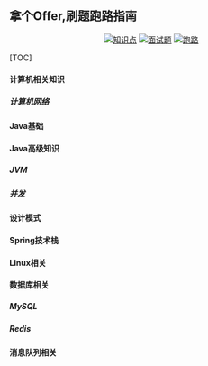 <p align="center">
<h2>拿个Offer,刷题跑路指南</h2>
</p>


<p align="center">
  <a href="https://gitee.com/vi3n/get_an_offer"><img src="https://img.shields.io/badge/Java-%E7%9F%A5%E8%AF%86%E7%82%B9-green" alt="知识点"></a>
  <a href="#"><img src="https://img.shields.io/badge/Java-%E9%9D%A2%E8%AF%95%E9%A2%98-brightgreen" alt="面试题"></a>
  <a href="#"><img src="https://img.shields.io/badge/%E5%88%B7%E9%A2%98-%E8%B7%91%E8%B7%AF-blue" alt="跑路"></a>
</p>



[TOC]

#### 计算机相关知识

##### 计算机网络

#### Java基础

#### Java高级知识

##### JVM

##### 并发

#### 设计模式

#### Spring技术栈

#### Linux相关

#### 数据库相关

##### MySQL

##### Redis

#### 消息队列相关

